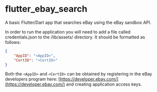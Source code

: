# flutter_ebay_search
A basic Flutter/Dart app that searches eBay using the eBay sandbox API.

In order to run the application you will need to add a file called credentials.json to the /lib/assets/ directory. It should be formatted as follows:
```json
{
	"AppID": "<AppID>",
	"CertID": "<CertID>"
}
```
Both the `<AppID>` and `<CertID>` can be obtained by registering in the eBay developers program here: [https://developer.ebay.com/](https://developer.ebay.com/) and creating application access keys.
